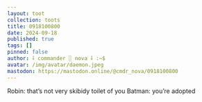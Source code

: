 ```yaml
---
layout: toot
collection: toots
title: 0918100800
date: 2024-09-18
published: true
tags: []
pinned: false
author: ⸸ commander ░ nova ⸸ :~$
avatar: /img/avatar/daemon.jpeg
mastodon: https://mastodon.online/@cmdr_nova/0918100800
---
```


Robin: that’s not very skibidy toilet of you Batman: you’re adopted

